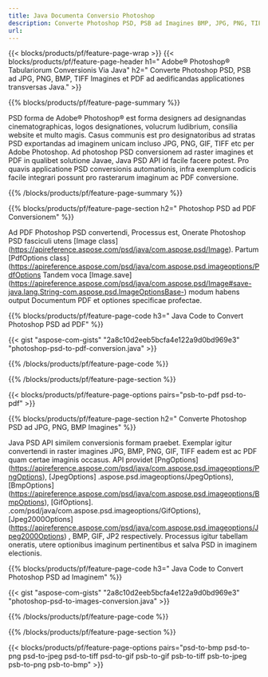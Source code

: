 ```yaml
---
title: Java Documenta Conversio Photoshop
description: Converte Photoshop PSD, PSB ad Imagines BMP, JPG, PNG, TIFF et PDF per bibliothecam Javam.
url: 
---
```


{{< blocks/products/pf/feature-page-wrap >}}
{{< blocks/products/pf/feature-page-header h1=" Adobe® Photoshop® Tabulariorum Conversionis Via Java" h2=" Converte Photoshop PSD, PSB ad JPG, PNG, BMP, TIFF Imagines et PDF ad aedificandas applicationes transversas Java." >}}

{{% blocks/products/pf/feature-page-summary %}}

PSD forma de Adobe® Photoshop® est forma designers ad designandas cinematographicas, logos designationes, volucrum ludibrium, consilia website et multo magis. Casus communis est pro designatoribus ad stratas PSD exportandas ad imaginem unicam incluso JPG, PNG, GIF, TIFF etc per Adobe Photoshop. Ad photoshop PSD conversionem ad raster imagines et PDF in qualibet solutione Javae, Java PSD API id facile facere potest. Pro quavis applicatione PSD conversionis automationis, infra exemplum codicis facile integrari possunt pro rasterarum imaginum ac PDF conversione.

{{% /blocks/products/pf/feature-page-summary  %}}

{{% blocks/products/pf/feature-page-section  h2=" Photoshop PSD ad PDF Conversionem" %}}

Ad PDF Photoshop PSD convertendi, Processus est, Onerate Photoshop PSD fasciculi utens [Image class] (https://apireference.aspose.com/psd/java/com.aspose.psd/Image). Partum [PdfOptions class] (https://apireference.aspose.com/psd/java/com.aspose.psd.imageoptions/PdfOptions Tandem voca [Image.save] (https://apireference.aspose.com/psd/java/com.aspose.psd/Image#save-java.lang.String-com.aspose.psd.ImageOptionsBase-) modum habens output Documentum PDF et optiones specificae profectae.

{{% blocks/products/pf/feature-page-code h3=" Java Code to Convert Photoshop PSD ad PDF" %}}

{{< gist "aspose-com-gists" "2a8c10d2eeb5bcfa4e122a9d0bd969e3" "photoshop-psd-to-pdf-conversion.java" >}}

{{% /blocks/products/pf/feature-page-code  %}}

{{% /blocks/products/pf/feature-page-section %}}

{{< blocks/products/pf/feature-page-options pairs="psb-to-pdf psd-to-pdf" >}}

{{% blocks/products/pf/feature-page-section  h2=" Converte Photoshop PSD ad JPG, PNG, BMP Imagines" %}}

Java PSD API similem conversionis formam praebet. Exemplar igitur convertendi in raster imagines JPG, BMP, PNG, GIF, TIFF eadem est ac PDF quam certae imaginis occasus. API providet [PngOptions] (https://apireference.aspose.com/psd/java/com.aspose.psd.imageoptions/PngOptions), [JpegOptions] .aspose.psd.imageoptions/JpegOptions), [BmpOptions] (https://apireference.aspose.com/psd/java/com.aspose.psd.imageoptions/BmpOptions), [GifOptions]. .com/psd/java/com.aspose.psd.imageoptions/GifOptions), [Jpeg2000Options] (https://apireference.aspose.com/psd/java/com.aspose.psd.imageoptions/Jpeg2000Options) , BMP, GIF, JP2 respectively. Processus igitur tabellam oneratis, utere optionibus imaginum pertinentibus et salva PSD in imaginem electionis.

{{% blocks/products/pf/feature-page-code h3=" Java Code to Convert Photoshop PSD ad Imaginem" %}}

{{< gist "aspose-com-gists" "2a8c10d2eeb5bcfa4e122a9d0bd969e3" "photoshop-psd-to-images-conversion.java" >}}

{{% /blocks/products/pf/feature-page-code  %}}

{{% /blocks/products/pf/feature-page-section %}}

{{< blocks/products/pf/feature-page-options pairs="psd-to-bmp psd-to-png psd-to-jpeg psd-to-tiff psd-to-gif psb-to-gif psb-to-tiff psb-to-jpeg psb-to-png psb-to-bmp" >}}
